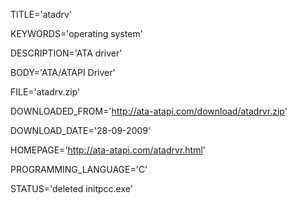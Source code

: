 
TITLE='atadrv'

KEYWORDS='operating system'

DESCRIPTION='ATA driver'

BODY='ATA/ATAPI Driver'

FILE='atadrv.zip'

DOWNLOADED_FROM='http://ata-atapi.com/download/atadrvr.zip'

DOWNLOAD_DATE='28-09-2009'

HOMEPAGE='http://ata-atapi.com/atadrvr.html'

PROGRAMMING_LANGUAGE='C'

STATUS='deleted initpcc.exe'